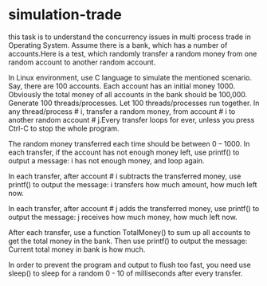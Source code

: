 # simulation-trade
this task is to understand the concurrency issues in multi process trade in Operating System.
Assume there is a bank, which has a number of accounts.Here is a test, which randomly transfer a random money from one random
account to another random account.

In Linux environment, use C language to simulate the mentioned scenario.
Say, there are 100 accounts.
Each account has an initial money 1000.
Obviously the total money of all accounts in the bank should be 100,000.
Generate 100 threads/processes.
Let 100 threads/processes run together.
In any thread/process # i, transfer a random money, from account # i to another random
account # j.Every transfer loops for ever, unless you press Ctrl-C to stop the whole program.

The random money transferred each time should be between 0 – 1000.
In each transfer, if the account has not enough money left, use printf() to output a message:
 i has not enough money, and loop again.

In each transfer, after account # i subtracts the transferred money, use printf() to output the
message:  i transfers how much amount, how much left now.

In each transfer, after account # j adds the transferred money, use printf() to output the
message: j receives how much money, how much left now.

After each transfer, use a function TotalMoney() to sum up all accounts to get the total
money in the bank. Then use printf() to output the message: Current total money in bank is how
much.

In order to prevent the program and output to flush too fast, you need use sleep() to sleep
for a random 0 - 10 of milliseconds after every transfer. 
